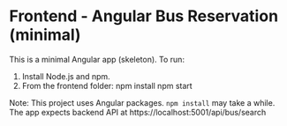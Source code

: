 # Frontend - Angular Bus Reservation (minimal)

This is a minimal Angular app (skeleton). To run:
1. Install Node.js and npm.
2. From the frontend folder:
   npm install
   npm start

Note: This project uses Angular packages. `npm install` may take a while.
The app expects backend API at https://localhost:5001/api/bus/search
